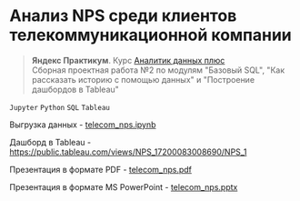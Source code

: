 # Анализ NPS среди клиентов телекоммуникационной компании
> **Яндекс Практикум**. Курс [Аналитик данных плюс](https://practicum.yandex.ru/data-analyst-plus/) <br> 
> Сборная проектная работа №2 по модулям "Базовый SQL", "Как рассказать историю с помощью данных" и "Построение дашбордов в Tableau"

`Jupyter` `Python` `SQL` `Tableau`

Выгрузка данных - [telecom_nps.ipynb](telecom_nps.ipynb)

Дашборд в Tableau - https://public.tableau.com/views/NPS_17200083008690/NPS_1

Презентация в формате PDF - [telecom_nps.pdf](telecom_nps.pdf)

Презентация в формате MS PowerPoint - [telecom_nps.pptx](telecom_nps.pptx)

